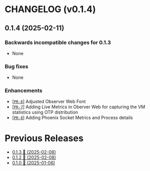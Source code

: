 # CHANGELOG (v0.1.4)

## 0.1.4 (2025-02-11)

### Backwards incompatible changes for 0.1.3
 * None

### Bug fixes
 * None

### Enhancements
 * [[`PR-6`](https://github.com/thiagoesteves/observer_web/pull/6)] Adjusted Observer Web Font
 * [[`PR-7`](https://github.com/thiagoesteves/observer_web/pull/7)] Adding Live Metrics in Oberver Web for capturing the VM statistics using OTP distribution
 * [[`PR-8`](https://github.com/thiagoesteves/observer_web/pull/8)] Adding Phoenix Socket Metrics and Process details

# Previous Releases
 * [0.1.3 🚀 (2025-02-08)](https://github.com/thiagoesteves/observer_web/blob/v0.1.3/CHANGELOG.md)
 * [0.1.2 🚀 (2025-02-08)](https://github.com/thiagoesteves/observer_web/blob/v0.1.2/CHANGELOG.md)
 * [0.1.0 🚀 (2025-01-06)](https://github.com/thiagoesteves/observer_web/blob/v0.1.0/CHANGELOG.md)